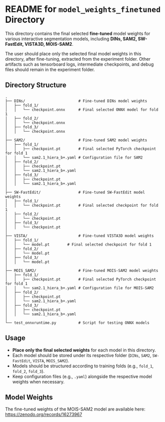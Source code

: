 # README for `model_weights_finetuned` Directory

This directory contains the final selected **fine-tuned** model weights for various interactive segmentation models, including **DINs, SAM2, SW-FastEdit, VISTA3D, MOIS-SAM2**. 

The user should place only the selected final model weights in this directory, after fine-tuning, extracted from the experiment folder. Other artifacts such as tensorboard logs, intermediate checkpoints, and debug files should remain in the experiment folder.

## Directory Structure

```
.
├── DINs/                        # Fine-tuned DINs model weights
│   ├── fold_1/
│   │   └── checkpoint.onnx      # Final selected ONNX model for fold 1
│   ├── fold_2/
│   │   └── checkpoint.onnx
│   ├── fold_3/
│   │   └── checkpoint.onnx
│
├── SAM2/                        # Fine-tuned SAM2 model weights
│   ├── fold_1/
│   │   ├── checkpoint.pt        # Final selected PyTorch checkpoint for fold 1
│   │   └── sam2.1_hiera_b+.yaml # Configuration file for SAM2
│   ├── fold_2/
│   │   ├── checkpoint.pt
│   │   └── sam2.1_hiera_b+.yaml
│   ├── fold_3/
│   │   ├── checkpoint.pt
│   │   └── sam2.1_hiera_b+.yaml
│
├── SW-FastEdit/                 # Fine-tuned SW-FastEdit model weights
│   ├── fold_1/
│   │   └── checkpoint.pt        # Final selected checkpoint for fold 1
│   ├── fold_2/
│   │   └── checkpoint.pt
│   ├── fold_3/
│   │   └── checkpoint.pt
│
├── VISTA/                       # Fine-tuned VISTA3D model weights
│   ├── fold_1/
│   │   └── model.pt        # Final selected checkpoint for fold 1
│   ├── fold_2/
│   │   └── model.pt
│   ├── fold_3/
│   │   └── model.pt
│
├── MOIS_SAM2/                   # Fine-tuned MOIS-SAM2 model weights
│   ├── fold_1/
│   │   ├── checkpoint.pt        # Final selected PyTorch checkpoint for fold 1
│   │   └── sam2.1_hiera_b+.yaml # Configuration file for MOIS-SAM2
│   ├── fold_2/
│   │   ├── checkpoint.pt
│   │   └── sam2.1_hiera_b+.yaml
│   ├── fold_3/
│   │   ├── checkpoint.pt
│   │   └── sam2.1_hiera_b+.yaml
│
└── test_onnxruntime.py          # Script for testing ONNX models
```

## Usage

- **Place only the final selected weights** for each model in this directory.
- Each model should be stored under its respective folder (`DINs`, `SAM2`, `SW-FastEdit`, `VISTA`, `MOIS_SAM2`).
- Models should be structured according to training folds (e.g., `fold_1`, `fold_2`, `fold_3`).
- Keep configuration files (e.g., `.yaml`) alongside the respective model weights when necessary.

## Model Weights
The fine-tuned weights of the MOIS-SAM2 model are available here: https://zenodo.org/records/16273967

